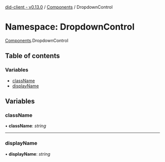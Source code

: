 [did-client - v0.13.0](../README.md) / [Components](components.md) / DropdownControl

# Namespace: DropdownControl

[Components](components.md).DropdownControl

## Table of contents

### Variables

- [className](components.dropdowncontrol.md#classname)
- [displayName](components.dropdowncontrol.md#displayname)

## Variables

### className

• **className**: *string*

___

### displayName

• **displayName**: *string*
